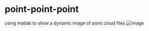 # point-point-point
using matlab to show a dynamic image of point cloud files
![image](https://user-images.githubusercontent.com/90462264/142777339-7c3c5033-2ca3-47ae-ad7c-a4cc690a2735.png)
